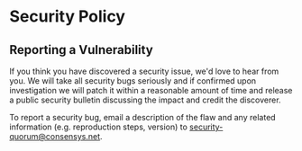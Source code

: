 # Security Policy

## Reporting a Vulnerability

If you think you have discovered a security issue, we'd love to hear from you. We will take
all security bugs seriously and if confirmed upon investigation we will patch it within a reasonable
amount of time and release a public security bulletin discussing the impact and credit the discoverer.

To report a security bug, email a description of the flaw and any related information
(e.g. reproduction steps, version) to  [security-quorum@consensys.net](mailto:security-quorum@consensys.net).